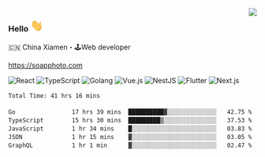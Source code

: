 <img align="right" src="https://github-readme-stats.vercel.app/api?username=yiiu&show_icons=false&bg_color=30,e96443,904e95&title_color=fff&text_color=fff" />

### Hello <img src="https://raw.githubusercontent.com/ABSphreak/ABSphreak/master/gifs/Hi.gif" width="26px" />
 
🇨🇳 China Xiamen・🕹Web developer

https://soapphoto.com

<p align="left"><img src="https://cdn.svgporn.com/logos/react.svg" alt="React" width="32" height="32"/> <img src="https://cdn.svgporn.com/logos/typescript-icon.svg" alt="TypeScript" width="32" height="32"/> <img src="https://cdn.svgporn.com/logos/gopher.svg" alt="Golang" width="32" height="32"/> <img src="https://cdn.svgporn.com/logos/vue.svg" alt="Vue.js" width="32" height="32"/> <img src="https://cdn.svgporn.com/logos/nestjs.svg" alt="NestJS" width="32" height="32"/> <img src="https://cdn.svgporn.com/logos/flutter.svg" alt="Flutter" width="32" height="32"/> <img src="https://cdn.svgporn.com/logos/nextjs-icon.svg" alt="Next.js" width="32" height="32"/></p>


<!--START_SECTION:waka-->

```txt
Total Time: 41 hrs 16 mins

Go                17 hrs 39 mins  ██████████▓░░░░░░░░░░░░░░   42.75 %
TypeScript        15 hrs 30 mins  █████████▒░░░░░░░░░░░░░░░   37.53 %
JavaScript        1 hr 34 mins    █░░░░░░░░░░░░░░░░░░░░░░░░   03.83 %
JSON              1 hr 15 mins    ▓░░░░░░░░░░░░░░░░░░░░░░░░   03.05 %
GraphQL           1 hr 1 min      ▓░░░░░░░░░░░░░░░░░░░░░░░░   02.47 %
```

<!--END_SECTION:waka-->

